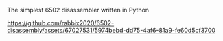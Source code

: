 The simplest 6502 disassembler written in Python

https://github.com/rabbix2020/6502-disassembly/assets/67027531/5974bebd-dd75-4af6-81a9-fe60d5cf3700
